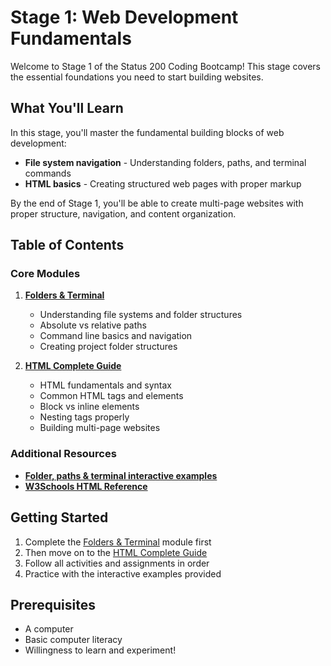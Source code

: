 # Stage 1: Web Development Fundamentals

Welcome to Stage 1 of the Status 200 Coding Bootcamp! This stage covers the essential foundations you need to start building websites.

## What You'll Learn

In this stage, you'll master the fundamental building blocks of web development:

-   **File system navigation** - Understanding folders, paths, and terminal commands
-   **HTML basics** - Creating structured web pages with proper markup

By the end of Stage 1, you'll be able to create multi-page websites with proper structure, navigation, and content organization.

## Table of Contents

### Core Modules

1. **[Folders & Terminal](./01-folders-terminal.md)**

    - Understanding file systems and folder structures
    - Absolute vs relative paths
    - Command line basics and navigation
    - Creating project folder structures

2. **[HTML Complete Guide](./02-html.md)**
    - HTML fundamentals and syntax
    - Common HTML tags and elements
    - Block vs inline elements
    - Nesting tags properly
    - Building multi-page websites

### Additional Resources

-   **[Folder, paths & terminal interactive examples](https://status200.my/bootcamp/practice/2025-06-28/terminal-commands-and-paths.html)**
-   **[W3Schools HTML Reference](https://www.w3schools.com/tags/default.asp)**

## Getting Started

1. Complete the [Folders & Terminal](./01-folders-terminal.md) module first
2. Then move on to the [HTML Complete Guide](./02-html.md)
3. Follow all activities and assignments in order
4. Practice with the interactive examples provided

## Prerequisites

-   A computer
-   Basic computer literacy
-   Willingness to learn and experiment!
